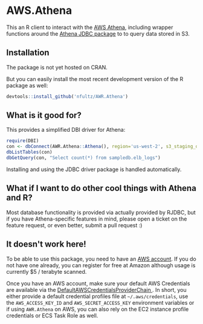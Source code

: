# AWS.Athena

This an R client to interact with the [AWS Athena](https://aws.amazon.com/athena), including wrapper functions 
around the [Athena JDBC package](http://docs.aws.amazon.com/athena/latest/ug/connect-with-jdbc.html) to 
to query data stored in S3.

## Installation

The package is not yet hosted on CRAN. 

But you can easily install the most recent development version of the R package as well:

```r
devtools::install_github('nfultz/AWR.Athena')
```

## What is it good for?

This provides a simplified DBI driver for Athena:

```r
require(DBI)
con <- dbConnect(AWR.Athena::Athena(), region='us-west-2', s3_staging_dir='s3://nfultz-athena-staging', schema_name='default')
dbListTables(con)
dbGetQuery(con, "Select count(*) from sampledb.elb_logs")
```

Installing and using the JDBC driver package is handled automatically. 



## What if I want to do other cool things with Athena and R?

Most database functionality is provided via actually provided by RJDBC, but if you have Athena-specific
features in mind, please open a ticket on the feature request, or even better, submit a pull request :)

## It doesn't work here!

To be able to use this package, you need to have an [AWS account](https://aws.amazon.com/free). If you do not have one already, you can register for free at Amazon although usage is currently $5 / terabyte scanned.

Once you have an AWS account, make sure your default AWS Credentials are available via the [DefaultAWSCredentialsProviderChain ](http://docs.aws.amazon.com/sdk-for-java/v1/developer-guide/credentials.html). 
In short, you either provide a default credential profiles file at `~/.aws/credentials`, use the `AWS_ACCESS_KEY_ID` and `AWS_SECRET_ACCESS_KEY` environment variables or if using `AWR.Athena` on AWS, you can also rely on the EC2 instance profile credentials 
or ECS Task Role as well.

